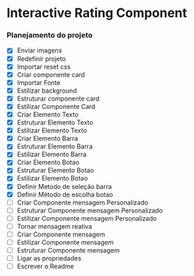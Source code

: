 # Interactive Rating Component 

### Planejamento do projeto 

- [x] Enviar imagens
- [x] Redefinir projeto
- [x] Importar reset css
- [x] Criar componente card 
- [x] Importar Fonte
- [x] Estilizar background
- [x] Estruturar componente card
- [x] Estilizar Componente Card
- [x] Criar Elemento Texto
- [x] Estruturar Elemento Texto
- [x] Estilizar Elemento Texto
- [x] Criar Elemento Barra
- [x] Estruturar Elemento Barra
- [x] Estilizar Elemento Barra
- [x] Criar Elemento Botao
- [x] Estruturar Elemento Botao
- [x] Estilizar Elemento Botao
- [x] Definir Metodo de seleção barra
- [x] Definir Método de escolha botao
- [ ] Criar Componente mensagem Personalizado
- [ ] Estruturar Componente mensagem Personalizado
- [ ] Estilizar Componente mensagem Personalizado
- [ ] Tornar mensagem reativa
- [ ] Criar Componente mensagem
- [ ] Estilizar Componente mensagem 
- [ ] Estruturar Componente mensagem 
- [ ] Ligar as propriedades
- [ ] Escrever o Readme
